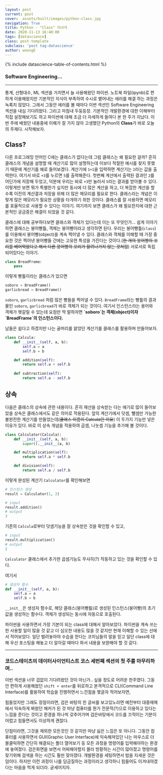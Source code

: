 ```yaml
---
layout: post
current: post
cover:  assets/built/images/python-class.jpg
navigation: True
title: Python - "Class" 이녀석
date: 2020-11-13 16:40:00
tags: [datascience]
class: post-template
subclass: 'post tag-datascience'
author: woongE
---
```


{% include datascience-table-of-contents.html %}

### Software Engineering...
---
통계, 선형대수, ML 섹션을 거치면서 늘 사용해왔던 파이썬.
노트북 파일(ipynb)로 편하게 이용해왔지만 기본적인 지식이 부족하여 수시로 뱉어내는 에러를 해결 하는 과정은 녹록치 않았다.
그래서 그동안 에러를 볼 때마다 이번 섹션인 Software Engineering 섹션을 내심 기다려왔다. 그리고 마침내 두둥등장.
기본적인 개발환경에 대한 이해부터 직접 설정해보기도 하고 파이썬에 대해 조금 더 자세하게 들여다 본 한 주가 지났다. 이번 주에 배웠던 내용중에 이해가 잘 가지 않아 고생했던 Python의 **Class**가 바로 오늘의 주제다. 시작해보자.

## Class?
다른 프로그래밍 언어인 C에는 클래스가 없다는데 그럼 클래스는 왜 필요한 걸까? 
흔히 클래스의 개념을 설명할 때 계산기로 많이 설명하는데 이보다 적절한 예시를 찾지 못했기 때문에 계산기를 예로 들어보겠다.
계산기에 `1+1`을 입력하면 계산기는 `2`라는 값을 출력한다. 여기서 바로 `+3`를 누르면 `5`를 출력해준다. 첫번째 계산에서 출력된 결과인 `2`를 어딘가에 저장해 두었고, 덕분에 우리는 바로 `+3`만 눌러서 `5`라는 결과를 받아볼 수 있다. 이렇게만 보면 뭐가 특별한가 싶지만 동시에 더 많은 계산을 하고, 더 복잡한 계산을 할수록 이전의 계산결과 저장을 위해 더 많은 메모리를 필요로 한다. 
클래스라는 개념은 이렇게 많은 메모리가 필요한 상황을 타개하기 위한 것이다. 클래스를 잘 사용하면 메모리를 효율적으로 사용할 수 있다는 이야기. 여기까지 보면 클래스가 왜 필요한지에 대한 근본적인 궁금증은 해결이 되었을 것 같다.

클래스에 대해 공부하다보면 클래스와 객체가 있다는데 이는 또 무엇인가...
쉽게 이야기하면 클래스는 붕어빵틀, 객체는 붕어빵이라고 생각하면 된다. 
우리는 붕어빵틀(`class`)를 이용해서 붕어빵(object)을 계속 찍어낼 수 있다. 클래스와 객체를 이해할 때 가장 중요한 것은 찍어낸 붕어빵들 간에는 고유한 특성을 가진다는 것이다.(~~한 개의 붕어빵의 꼬리를 베어먹었다고 해서 다른 붕어빵의 꼬리가 잘려나가지 않는 것처럼~~) 서로서로 독립되어있다는 이야기.

```py
class BreadFrame:
    pass
```

이렇게 빵틀이라는 클래스가 있으면

```py
soboro = BreadFrame()
garlicbread = BreadFrame()
```
`soboro`, `garlicbread` 처럼 많은 빵들을 찍어낼 수 있다.
`BreadFrame`라는 빵틀의 결과물인 `soboro`, `garlicbread`가 바로 객체가 되는 것이다.
여기서 인스턴스라는 용어와 객체가 헷갈릴 수 있는데 요점만 딱 말하자면 **\`soboro\`는 객체(object)이자 \`BreadFrame\`의 인스턴스이다.**

남들은 쉽다고 하겠지만 나는 골머리를 앓았던 계산기를 클래스를 활용하며 만들어보자.

```py
class Calcula:
    def __init__(self, a, b):
        self.a = a
        self.b = b

    def addition(self):
        return self.a + self.b
    
    def subtraction(self):
        return self.a - self.b
```



## 상속
다음은 클래스의 상속에 관한 내용이다.
흔히 재산을 상속받는 다는 얘기로 많이 들어보았을 상속은 클래스에서도 같은 의미로 적용된다.
앞의 계산기에서 덧셈, 뺄셈만 가능한 불완전한 계산기를 만들었는데(~~클래스 이름이 Calcula인 이유~~) 이 두가지 기능만 넣은 이유가 있다.
바로 이 상속 개념을 적용하여 곱셈, 나눗셈 기능을 추가해 볼 것이다.

```py
class Calculator(Calcula):
    def __init__(self, a, b):
        super().__init__(a, b)

    def multiplication(self):
        return self.a * self.b

    def division(self):
        return self.a / self.b
```

이렇게 완성된 계산기 `Calculator`를 확인해보면

```py
# 인스턴스 생성
result = Calculator(1, 2)
```
```py
# input
result.addition()
# output
3
```
기존의 `Calcula`로부터 덧셈기능을 잘 상속받은 것을 확인할 수 있고,
```py
# input
result.multiplication()
# output
2
```
`Calculator` 클래스에서 추가한 곱셈기능도 무사히(?) 작동하고 있는 것을 확인할 수 있다.

여기서 
```py
# 생성자 함수
def __init__(self, a, b):
    self.a = a
    self.b = b
```
`__init__`은 생성자 함수로, 해당 클래스(붕어빵틀)로 생성된 인스턴스(붕어빵)의 초기값을 생성하는 함수다. 객체가 생성되는 동시에 자동으로 호출된다. 

파이썬을 사용하면서 가장 기본이 되는 class에 대해서 알아보았다.
파이썬을 계속 쓰는 한 사용할 일이 많을 것 같고 더 심오한 내용도 많을 것 같지만 현재 이해할 수 있는 선에서 적어보았다. 일단 벌려놓아야 수습을 한다는 코치님들의 말을 믿고 일단 class에 대해 우선 포스팅을 해놓고 더 알아갈 때마다 와서 내용을 보완해야 할 것 같다.

---
### 코드스테이츠의 데이터사이언티스트 코스 세번째 섹션의 첫 주를 마무리하며..

이번 섹션을 너무 겁없이 기다려왔던 것이 아닌가.. 싶을 정도로 어려운 한주였다.
그동안 편하게 사용해왔던 `shift + enter`를 뒤로하고 본격적으로 CLI(Command Line Interface)를 활용하여 학습을 진행하면서 느낀점을 몇글자 적어보자면,

힘들었지만 그래도 장점이라면,
검은 바탕의 힌 글씨를 보고있노라면 예전부터 대중매체에서 익숙하게 봐왔던 해커가 된 것 마냥 컴퓨터를 뭔가 전문적(?)으로 이용하고 있다는 느낌을 준다는 것이고 환경을 하나씩 갖추어가며 검은바탕에서 코드를 끄적이는 기분이 어렵고 힘들면서도 이상하게 괜찮다.

단점이라면, 그것을 제외한 모든것인 것 같지만 마냥 싫은 느낌은 또 아니다.
그동안 컴퓨터를 사용하면서 GUI(Graphic User Interface)에 익숙해져있던 나는 마우스로 더블클릭하면 간단히 해결되는 폴더 열어보기 등 모든 과정을 명령어를 입력해야하는 환경에 놓여졌다. 검은화면을 보면서 어찌해야할지 몰라 방황하는 시간이 많아졌고 명령어를 찾기위해 검색을 하는 시간도 훨씬 잦아졌다. 개발환경을 세팅하면서 밤을 지새운 것은 덤이다. 하지만 이런 과정이 나를 담금질하는 과정이라고 생각하니 힘들어도 이겨내야겠다는 마음을 먹게 되더라.
굳세어지자.
